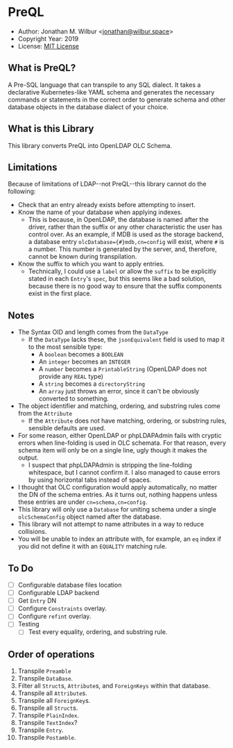 # PreQL

* Author: Jonathan M. Wilbur <[jonathan@wilbur.space](mailto:jonathan@wilbur.space)>
* Copyright Year: 2019
* License: [MIT License](https://mit-license.org/)

## What is PreQL?

A Pre-SQL language that can transpile to any SQL dialect. It takes a declarative
Kubernetes-like YAML schema and generates the necessary commands or statements
in the correct order to generate schema and other database objects in the
database dialect of your choice.

## What is this Library

This library converts PreQL into OpenLDAP OLC Schema.

## Limitations

Because of limitations of LDAP--not PreQL--this library cannot do the following:

- Check that an entry already exists before attempting to insert.
- Know the name of your database when applying indexes.
  - This is because, in OpenLDAP, the database is named after the driver,
    rather than the suffix or any other characteristic the user has
    control over. As an example, if MDB is used as the storage backend,
    a database entry `olcDatabase={#}mdb,cn=config` will exist, where `#`
    is a number. This number is generated by the server, and, therefore,
    cannot be known during transpilation.
- Know the suffix to which you want to apply entries.
  - Technically, I could use a `label` or allow the `suffix` to be explicitly
    stated in each `Entry`'s `spec`, but this seems like a bad solution,
    because there is no good way to ensure that the suffix components exist
    in the first place.

## Notes

- The Syntax OID and length comes from the `DataType`
  - If the `DataType` lacks these, the `jsonEquivalent` field is used to map it to the most sensible type:
    - A `boolean` becomes a `BOOLEAN`
    - An `integer` becomes an `INTEGER`
    - A `number` becomes a `PrintableString` (OpenLDAP does not provide any `REAL` type)
    - A `string` becomes a `directoryString`
    - An `array` just throws an error, since it can't be obviously converted to something.
- The object identifier and matching, ordering, and substring rules come from the `Attribute`
  - If the `Attribute` does not have matching, ordering, or substring rules,
    sensible defaults are used.
- For some reason, either OpenLDAP or phpLDAPAdmin fails with cryptic errors
  when line-folding is used in OLC schemata. For that reason, every schema item
  will only be on a single line, ugly though it makes the output.
  - I suspect that phpLDAPAdmin is stripping the line-folding whitespace, but
    I cannot confirm it. I also managed to cause errors by using horizontal
    tabs instead of spaces.
- I thought that OLC configuration would apply automatically, no matter the
  DN of the schema entries. As it turns out, nothing happens unless these
  entries are under `cn=schema,cn=config`.
- This library will only use a `Database` for uniting schema under a single
  `olcSchemaConfig` object named after the database.
- This library will not attempt to name attributes in a way to reduce
  collisions.
- You will be unable to index an attribute with, for example, an `eq` index
  if you did not define it with an `EQUALITY` matching rule.

## To Do

- [ ] Configurable database files location
- [ ] Configurable LDAP backend
- [ ] Get `Entry` DN 
- [ ] Configure `Constraints` overlay.
- [ ] Configure `refint` overlay.
- [ ] Testing
  - [ ] Test every equality, ordering, and substring rule.

## Order of operations

1. Transpile `Preamble`
2. Transpile `DataBase`.
  1. Filter all `Struct`s, `Attribute`s, and `ForeignKeys` within that database.
  2. Transpile all `Attribute`s.
  3. Transpile all `ForeignKey`s.
  4. Transpile all `Struct`s.
3. Transpile `PlainIndex`.
4. Transpile `TextIndex`?
5. Transpile `Entry`.
6. Transpile `Postamble`.

